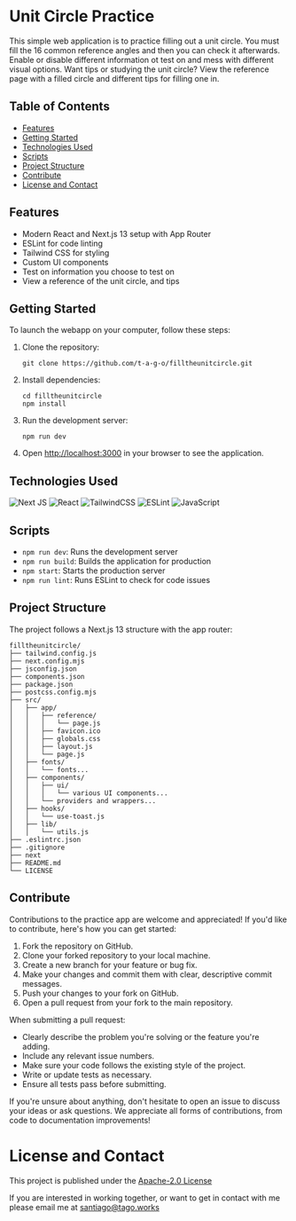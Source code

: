# Unit Circle Practice

This simple web application is to practice filling out a unit circle. You must fill the 16 common reference angles and then you can check it afterwards. Enable or disable different information ot test on and mess with different visual options. Want tips or studying the unit circle? View the reference page with a filled circle and different tips for filling one in.

## Table of Contents

- [Features](#features)
- [Getting Started](#getting-started)
- [Technologies Used](#technologies-used)
- [Scripts](#scripts)
- [Project Structure](#project-structure)
- [Contribute](#Contribute)
- [License and Contact](#license-and-contact)

## Features

- Modern React and Next.js 13 setup with App Router
- ESLint for code linting
- Tailwind CSS for styling
- Custom UI components
- Test on information you choose to test on
- View a reference of the unit circle, and tips


## Getting Started

To launch the webapp on your computer, follow these steps:

1. Clone the repository:
   ```
   git clone https://github.com/t-a-g-o/filltheunitcircle.git
   ```

2. Install dependencies:
   ```
   cd filltheunitcircle
   npm install
   ```

3. Run the development server:
   ```
   npm run dev
   ```

4. Open [http://localhost:3000](http://localhost:3000) in your browser to see the application.

## Technologies Used

![Next JS](https://img.shields.io/badge/Next-black?style=for-the-badge&logo=next.js&logoColor=white)
![React](https://img.shields.io/badge/react-%2320232a.svg?style=for-the-badge&logo=react&logoColor=%2361DAFB)
![TailwindCSS](https://img.shields.io/badge/tailwindcss-%2338B2AC.svg?style=for-the-badge&logo=tailwind-css&logoColor=white)
![ESLint](https://img.shields.io/badge/ESLint-4B3263?style=for-the-badge&logo=eslint&logoColor=white)
![JavaScript](https://img.shields.io/badge/javascript-%23323330.svg?style=for-the-badge&logo=javascript&logoColor=%23F7DF1E)



## Scripts

- `npm run dev`: Runs the development server
- `npm run build`: Builds the application for production
- `npm start`: Starts the production server
- `npm run lint`: Runs ESLint to check for code issues

## Project Structure

The project follows a Next.js 13 structure with the app router:

```
filltheunitcircle/
├── tailwind.config.js
├── next.config.mjs
├── jsconfig.json
├── components.json
├── package.json
├── postcss.config.mjs
├── src/
│   ├── app/
│   │   ├── reference/
│   │   │   └── page.js
│   │   ├── favicon.ico
│   │   ├── globals.css
│   │   ├── layout.js
│   │   └── page.js
│   ├── fonts/
│   │   └── fonts...
│   ├── components/
│   │   ├── ui/
│   │   │   └── various UI components...
│   │   └── providers and wrappers...
│   ├── hooks/
│   │   └── use-toast.js
│   ├── lib/
│   │   └── utils.js
├── .eslintrc.json
├── .gitignore
├── next
├── README.md
└── LICENSE
```

## Contribute

Contributions to the practice app are welcome and appreciated! If you'd like to contribute, here's how you can get started:

1. Fork the repository on GitHub.
2. Clone your forked repository to your local machine.
3. Create a new branch for your feature or bug fix.
4. Make your changes and commit them with clear, descriptive commit messages.
5. Push your changes to your fork on GitHub.
6. Open a pull request from your fork to the main repository.

When submitting a pull request:
- Clearly describe the problem you're solving or the feature you're adding.
- Include any relevant issue numbers.
- Make sure your code follows the existing style of the project.
- Write or update tests as necessary.
- Ensure all tests pass before submitting.

If you're unsure about anything, don't hesitate to open an issue to discuss your ideas or ask questions. We appreciate all forms of contributions, from code to documentation improvements!

# License and Contact
This project is published under the [Apache-2.0 License](./LICENSE)

If you are interested in working together, or want to get in contact with me please email me at santiago@tago.works
